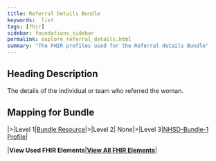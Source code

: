 ```yaml
---
title: Referral Details Bundle
keywords:  list
tags: [fhir]
sidebar: foundations_sidebar
permalink: explore_referral_details.html
summary: "The FHIR profiles used for the Referral details Bundle"
---
```


## Heading Description ##
The details of the individual or team who referred the woman.

## Mapping for Bundle ##

|>|Level 1|[Bundle Resource](http://hl7.org/fhir/stu3/bundle.html)|>|Level 2| None|>|Level 3|[NHSD-Bundle-1 Profile](http://xxx)|


|**View Used FHIR Elements**|**[View All FHIR Elements](explore_referral_details_all.html#mapping-for-bundle)**|

